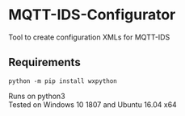 # MQTT-IDS-Configurator
Tool to create configuration XMLs for MQTT-IDS

## Requirements
```
python -m pip install wxpython
```
Runs on python3  
Tested on Windows 10 1807 and Ubuntu 16.04 x64
